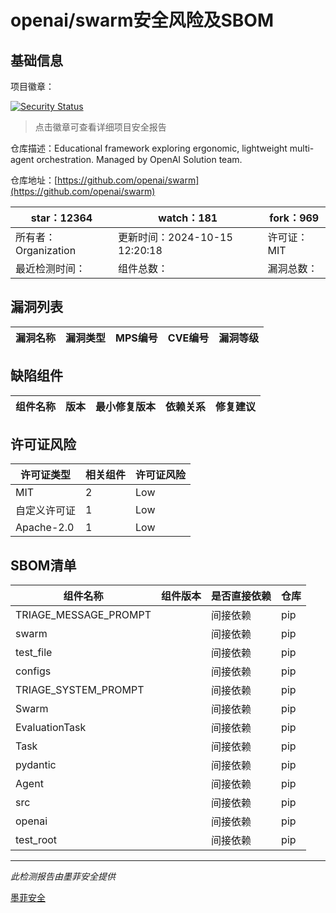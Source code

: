 # openai/swarm安全风险及SBOM

## 基础信息

项目徽章：

[![Security Status](https://www.murphysec.com/platform3/v31/badge/1846620200172003328.svg)](https://www.murphysec.com/console/report/1846620177694728192/1846620200172003328)

> 点击徽章可查看详细项目安全报告

仓库描述：Educational framework exploring ergonomic, lightweight multi-agent orchestration. Managed by OpenAI Solution team.

仓库地址：[https://github.com/openai/swarm](https://github.com/openai/swarm)

| star：12364 | watch：181 | fork：969 |
| ----------- | -------------- | ------------ |
| 所有者：Organization | 更新时间：2024-10-15 12:20:18 | 许可证：MIT |
| 最近检测时间： | 组件总数： | 漏洞总数： |




## 漏洞列表

| 漏洞名称 | 漏洞类型 | MPS编号 | CVE编号 | 漏洞等级 |
| ------- | ------ | ------- | ------ | ----- |





## 缺陷组件

| 组件名称 | 版本 | 最小修复版本 | 依赖关系 | 修复建议 |
| -------- | ---- | ------------ | -------- | -------- |





## 许可证风险

| 许可证类型 | 相关组件 | 许可证风险 |
| ---------- | -------- | ---------- |
|MIT|2|Low|
|自定义许可证|1|Low|
|Apache-2.0|1|Low|




## SBOM清单

| 组件名称 | 组件版本 | 是否直接依赖 | 仓库 |
| -------- | -------- | ------------ | ---- |
|TRIAGE_MESSAGE_PROMPT||间接依赖|pip|
|swarm||间接依赖|pip|
|test_file||间接依赖|pip|
|configs||间接依赖|pip|
|TRIAGE_SYSTEM_PROMPT||间接依赖|pip|
|Swarm||间接依赖|pip|
|EvaluationTask||间接依赖|pip|
|Task||间接依赖|pip|
|pydantic||间接依赖|pip|
|Agent||间接依赖|pip|
|src||间接依赖|pip|
|openai||间接依赖|pip|
|test_root||间接依赖|pip|


------

*此检测报告由墨菲安全提供*

[墨菲安全](www.murphysec.com)
